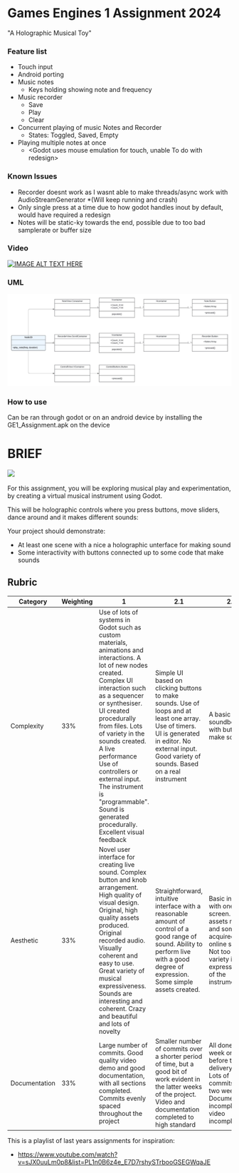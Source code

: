 # Games Engines 1 Assignment 2024

"A Holographic Musical Toy" 


### Feature list
+ Touch input
+ Android porting
+ Music notes
    * Keys holding showing note and frequency 
+ Music recorder
    * Save
    * Play
    * Clear
+ Concurrent playing of music Notes and Recorder
    * States: Toggled, Saved, Empty
+ Playing multiple notes at once
    * <Godot uses mouse emulation for touch, unable To do with redesign>

### Known Issues
+ Recorder doesnt work as I wasnt able to make threads/async work with AudioStreamGenerator
    *(Will keep running and crash)
+ Only single press at a time due to how godot handles inout by default, would have required a redesign
+ Notes will be static-ky towards the end, possible due to too bad samplerate or buffer size


### Video
[![IMAGE ALT TEXT HERE](http://img.youtube.com/vi/cGy-3mxGzUU/0.jpg)](https://www.youtube.com/watch?v=cGy-3mxGzUU)

### UML
![](Files/uml.jpg)


### How to use

Can be ran through godot or on an android device by installing the GE1_Assignment.apk on the device



# BRIEF

![](images/cybertrad.png.jpg)

For this assignment, you will be exploring musical play and experimentation, by creating a virtual musical instrument using Godot. 

This will be holographic controls where you press buttons, move sliders, dance around and it makes different sounds: 

Your project should demonstrate:

- At least one scene with a nice a holographic unterface for making sound
- Some interactivity with buttons connected up to some code that make sounds

## Rubric

| Category | Weighting | 1 | 2.1 | 2.2 | Pass | Fail |
|----------|-----------|--------|----|----|----|----|
| Complexity | 33% | Use of lots of systems in Godot such as custom materials, animations and interactions. A lot of new nodes created. Complex UI interaction such as a sequencer or synthesiser. UI created procedurally from files. Lots of variety in the sounds created. A live performance Use of controllers or external input. The instrument is "programmable". Sound is generated procedurally. Excellent visual feedback | Simple UI based on clicking buttons to make sounds. Use of loops and at least one array. Use of timers. UI is generated in editor.  No external input. Good variety of sounds. Based on a real instrument | A basic soundboard with buttons to make sounds | Forked the repo, made some commits, not much working, but it makes a sound | Failed to fork the repo, no commits made |
| Aesthetic | 33% | Novel user interface for creating live sound. Complex button and knob arrangement. High quality of visual design. Original, high quality assets produced. Original  recorded audio. Visually coherent and easy to use. Great variety of musical expressiveness. Sounds are interesting and coherent. Crazy and beautiful and lots of novelty | Straightforward, intuitive interface with a reasonable amount of control of a good range of sound. Ability to perform live with a good degree of expression. Some simple assets created. | Basic interface with one screen. Some assets made and some acquired from online sources. Not too much variety in the expressiveness of the instrument | Simple or unintuitive user interface. User interface made from premade assets. Sound are premade or made using simple tools | Basic user interface that makes sound, without any expressiveness or novelty or much fun. | Project doesnt make any sound
| Documentation | 33% | Large number of commits. Good quality video demo and good documentation, with all sections completed. Commits evenly spaced throughout the project | Smaller number of commits over a shorter period of time, but a good bit of work evident in the latter weeks of the project. Video and documentation completed to high standard | All done in week or two before the delivery date. Lots of commits in last two weeks. Documentation incomplete or video incomplete. | All done in the final week. Incomplete documentation or video. Few commits | No use of git. project doesnt work |

This is a playlist of last years assignments for inspiration:

- https://www.youtube.com/watch?v=sJX0uuLm0p8&list=PL1n0B6z4e_E7D7rshySTrbooGSEGWqaJE
